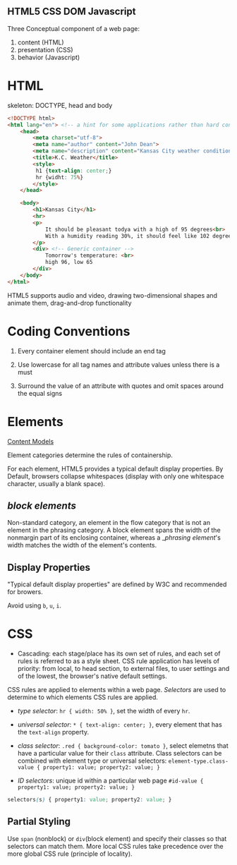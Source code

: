 HTML5 CSS DOM Javascript
---

Three Conceptual component of a web page:
1. content (HTML)
2. presentation (CSS)
3. behavior (Javascript)

# HTML

skeleton: DOCTYPE, head and body

```html
<!DOCTYPE html>
<html lang="en"> <!-- a hint for some applications rather than hard configuration -->
    <head>
        <meta charset="utf-8"> 
        <meta name="author" content="John Dean">
        <meta name="description" content="Kansas City weather conditions">
        <title>K.C. Weather</title>
        <style>
         h1 {text-align: center;}
         hr {widht: 75%}
        </style>
    </head>

    <body>
        <h1>Kansas City</h1>
        <hr>
        <p>
            It should be pleasant todya with a high of 95 degrees<br>
            With a humidity reading 30%, it should feel like 102 degrees
        </p>
        <div> <!-- Generic container -->
            Tomorrow's temperature: <br>
            high 96, low 65
        </div>
    </body>
</html>
```

HTML5 supports audio and video, drawing two-dimensional shapes and animate them, drag-and-drop functionality

# Coding Conventions

1. Every container element should include an end tag

2. Use lowercase for all tag names and attribute values unless there is a must

3. Surround the value of an attribute with quotes and omit spaces around the equal signs

# Elements

[Content Models](https://html.spec.whatwg.org/#content-models)

Element categories determine the rules of containership.

For each element, HTML5 provides a typical default display properties. By Default, browsers collapse whitespaces (display with only one whitespace character, usually a blank space).

## _block elements_

Non-standard category, an element in the flow category that is not an element in the phrasing category. A block element spans the width of the nonmargin part of its enclosing container, whereas a __phrasing element_'s width matches the width of the element's contents.


## Display Properties

"Typical default display properties" are defined by W3C and recommended for browers.

Avoid using `b`, `u`, `i`.

# CSS

- Cascading: each stage/place has its own set of rules, and each set of rules is referred to as a style sheet. CSS rule application has levels of priority: from local, to head section, to external files, to user settings and of the lowest, the browser's native default settings.

CSS rules are applied to elements within a web page. _Selectors_ are used to determine to which elements CSS rules are applied.

- _type selector_: `hr { width: 50% }`, set the width of every `hr`.

- _universal selector_: `* { text-align: center; }`, every element that has the `text-align` property.

- _class selector_: `.red { background-color: tomato }`, select elemetns that have a particular value for their `class` attribute. Class selectors can be combined with element type or universal selectors: `element-type.class-value { property1: value; property2: value; }`

- _ID selectors_: unique id within a particular web page `#id-value { property1: value; property2: value; }`


```css
selectors(s) { property1: value; property2: value; }
```

## Partial Styling

Use `span` (nonblock) or `div`(block element) and specify their classes so that selectors can match them. More local CSS rules take precedence over the more global CSS rule (principle of locality).
